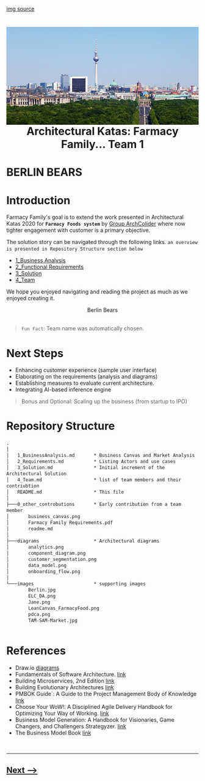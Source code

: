 [img source](https://commons.wikimedia.org/wiki/File:Cityscape_Berlin.jpg)
<h1> <img src="images/Berlin.jpg"
  width="800"
  height="256"
  style="float:left;">
</h1>
<center><h1>Architectural Katas: Farmacy Family... Team 1</h1></center>

#  **BERLIN** BEARS
# Introduction
Farmacy Family's goal is to extend the work presented in Architectural Katas 2020 for **`Farmacy Foods system`** by [Group ArchColider](https://github.com/ldynia/archcolider) where now tighter engagement with customer is a primary objective. 

The solution story can be navigated through the following links. `an overview is presented in Repository Structure section below`

- [1_Business Analysis](1_BusinessAnalysis.md)
- [2_Functional Requirements](2_Requirements.md)
- [3_Solution](3_Solution.md) 
- [4_Team](4_Team.md)

We hope you enjoyed navigating and reading the project as much as we enjoyed creating it.<br>
<center>
    Berlin Bears
</center>
<br>

> `Fun Fact`: Team name was automatically chosen.


# Next Steps

- Enhancing customer experience (sample user interface)
- Elaborating on the requirements (analysis and diagrams)
- Establishing measures to evaluate current architecture.
- Integrating AI-based inference engine
> Bonus and Optional: Scaling up the business (from startup to IPO)
# Repository Structure

```
.
│   
│   1_BusinessAnalysis.md       * Business Canvas and Market Analysis
│   2_Requirements.md           * Listing Actors and use cases
│   3_Solution.md               * Initial increment of the Architectural Solution 
│   4_Team.md                   * list of team members and their contriubtion
│   README.md                   * This file
│
├───0_other_controbutions       * Early contribution from a team member
│       business_canvas.png
│       Farmacy Family Requirements.pdf
│       readme.md
│
├───diagrams                    * Architectural diagrams 
│       analytics.png
│       component_diagram.png
│       customer_segmentation.png
│       data_model.png
│       onboarding_flow.png
│
└───images                      * supporting images
        Berlin.jpg
        ELC_DA.png
        Jane.png
        LeanCanvas_FarmacyFood.png
        pdca.png
        TAM-SAM-Market.jpg


```

# References
- Draw.io [diagrams](https://app.diagrams.net/#G1kR4rUr5FA4bc5YODi4o9u5MD75RPlFQy)
- Fundamentals of Software Architecture. [link](https://learning.oreilly.com/library/view/fundamentals-of-software/9781492043447/)
- Building Microservices, 2nd Edition [link](https://www.amazon.de/Building-Microservices-Designing-Fine-Grained-Systems/dp/1492034029)
- Building Evolutionary Architectures [link](https://www.oreilly.com/library/view/building-evolutionary-architectures/9781491986356/)
- PMBOK Guide`: A Guide to the Project Management Body of Knowledge [link](https://www.amazon.de/-/en/Project-Management-Institute/dp/1628251840)
- Choose Your WoW!: A Disciplined Agile Delivery Handbook for Optimizing Your Way of Working. [link](https://www.amazon.de/-/en/Scott-Ambler/dp/1790447844) 
- Business Model Generation: A Handbook for Visionaries, Game Changers, and Challengers Strategyzer. [link](https://www.amazon.de/-/en/Alexander-Osterwalder/dp/0470876417)
- The Business Model Book [link](https://www.amazon.com/Business-Model-Book-Design-business/dp/1292135700)

<br>
<hr style="height:2px;border-width:0;color:gray;background-color:gray">

##   [Next -->](1_BusinessAnalysis.md)  
